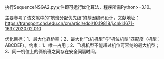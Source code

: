 执行SequenceNSGA2.py文件即可运行优化算法，程序所需Python>=3.10。

主要参考了该文献中的“航班分配优先级”的基因编码设计，文献地址：https://transport.chd.edu.cn/cn/article/doi/10.19818/j.cnki.1671-1637.2020.02.010

优化目标：1、最大化靠桥率；2、最大化“飞机机型”与“机位机型”匹配度（机型：ABCDEF）。约束：1、唯一占用；2、飞机机型不能超过机位可容纳的最大机型；3、同一机位上的俩航班之间存在安全间隔时间。
